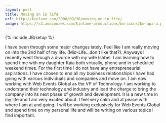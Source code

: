 ```yaml
---
layout: post
title: Moving on in life 
url: http://kinlane.com/2008/09/30/moving-on-in-life/
image: https://s3.amazonaws.com/kinlane-productions/bw-icons/bw-api-a.png
---
```

{% include JB/setup %}
I have been through some major changes lately. Feel like I am really moving on into the 2nd half of my life. (Mid-Life...don't like that?). Anyways I recently went through a divorce with my wife Ishbel. I am learning how to spend time with my daughter Kaia both virtually, phone and in scheduled weekend times.
For the first time I do not have any entrepreneurial aspirations. I have chosen to end all my business relationships I have had going with various individuals and companies and move on.
I am now working with Web Events Global as the VP of Technology. I am working to understand their technology and industry and lead the charge to bring the company into its next phase of growth and development.
It is a new time in my life and I am very excited about. I feel very calm and at peace with where I am at and going. I will be working exclusively for Web Events Global and spend time on my personal life and will be writing on various topics I find important.